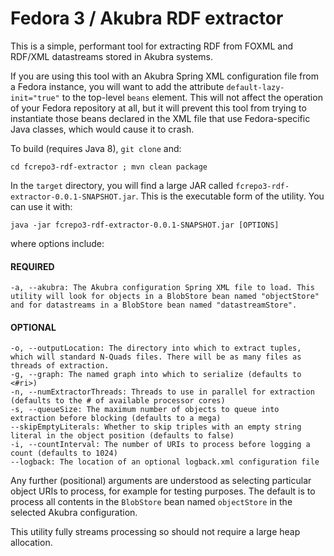 # Fedora 3 / Akubra RDF extractor

This is a simple, performant tool for extracting RDF from FOXML and RDF/XML datastreams stored in Akubra systems.

If you are using this tool with an Akubra Spring XML configuration file from a Fedora instance, you will want to add the attribute `default-lazy-init="true"` to the top-level `beans` element. This will not affect the operation of your Fedora repository at all, but it will prevent this tool from trying to instantiate those beans declared in the XML file that use Fedora-specific Java classes, which would cause it to crash.

To build (requires Java 8), `git clone` and:
```
cd fcrepo3-rdf-extractor ; mvn clean package
```
In the `target` directory, you will find a large JAR called `fcrepo3-rdf-extractor-0.0.1-SNAPSHOT.jar`. This is the executable form of the utility. You can use it with:
```
java -jar fcrepo3-rdf-extractor-0.0.1-SNAPSHOT.jar [OPTIONS]
```
where options include:
#### REQUIRED
```
-a, --akubra: The Akubra configuration Spring XML file to load. This utility will look for objects in a BlobStore bean named "objectStore" and for datastreams in a BlobStore bean named "datastreamStore".
```
#### OPTIONAL
```
-o, --outputLocation: The directory into which to extract tuples, which will standard N-Quads files. There will be as many files as threads of extraction.
-g, --graph: The named graph into which to serialize (defaults to <#ri>)
-n, --numExtractorThreads: Threads to use in parallel for extraction (defaults to the # of available processor cores)
-s, --queueSize: The maximum number of objects to queue into extraction before blocking (defaults to a mega)
--skipEmptyLiterals: Whether to skip triples with an empty string literal in the object position (defaults to false)
-i, --countInterval: The number of URIs to process before logging a count (defaults to 1024)
--logback: The location of an optional logback.xml configuration file
```
Any further (positional) arguments are understood as selecting particular object URIs to process, for example for testing purposes. The default is to process all contents in the `BlobStore` bean named `objectStore` in the selected Akubra configuration.

This utility fully streams processing so should not require a large heap allocation. 

